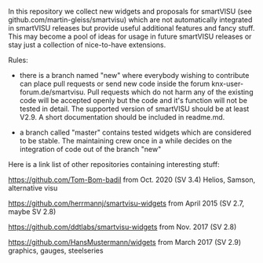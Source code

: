 In this repository we collect new widgets and proposals for smartVISU (see github.com/martin-gleiss/smartvisu)
which are not automatically integrated in smartVISU releases but provide useful additional features and fancy stuff.
This may become a pool of ideas for usage in future smartVISU releases or stay just a collection of nice-to-have extensions.

Rules:
- there is a branch named "new" where everybody wishing to contribute can place pull requests or send new code inside the 
  forum knx-user-forum.de/smartvisu. Pull requests which do not harm any of the existing code will be accepted openly but the code and it's function will not be tested in detail. The supported version of smartVISU should be at least V2.9. A short documentation should be included in readme.md.
  
- a branch called "master" contains tested widgets which are considered to be stable. The maintaining crew once in a while decides on the integration of code out of the branch "new"

Here is a link list of other repositories containing interesting stuff:

https://github.com/Tom-Bom-badil from Oct. 2020 (SV 3.4) Helios, Samson, alternative visu

https://github.com/herrmannj/smartvisu-widgets from April 2015 (SV 2.7, maybe SV 2.8)

https://github.com/ddtlabs/smartvisu-widgets from Nov. 2017 (SV 2.8)

https://github.com/HansMustermann/widgets from March 2017 (SV 2.9) graphics, gauges, steelseries
